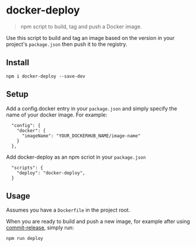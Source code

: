 # docker-deploy

> npm script to build, tag and push a Docker image.

Use this script to build and tag an image based on the version in your project's `package.json` then push it to the registry. 

## Install

```shell
npm i docker-deploy --save-dev
```

## Setup

Add a config.docker entry in your `package.json` and simply specify the name of your docker image. For example:

```
  "config": {
    "docker": {
      "imageName": "YOUR_DOCKERHUB_NAME/image-name"
    }
  },
```
Add docker-deploy as an npm scriot in your `package.json`

```
  "scripts": {
    "deploy": "docker-deploy",
  }
```
## Usage

Assumes you have a `Dockerfile` in the project root.

When you are ready to build and push a new image, for example after using [commit-release](https://github.com/JamieMason/commit-release), simply run:

```shell
npm run deploy
```

